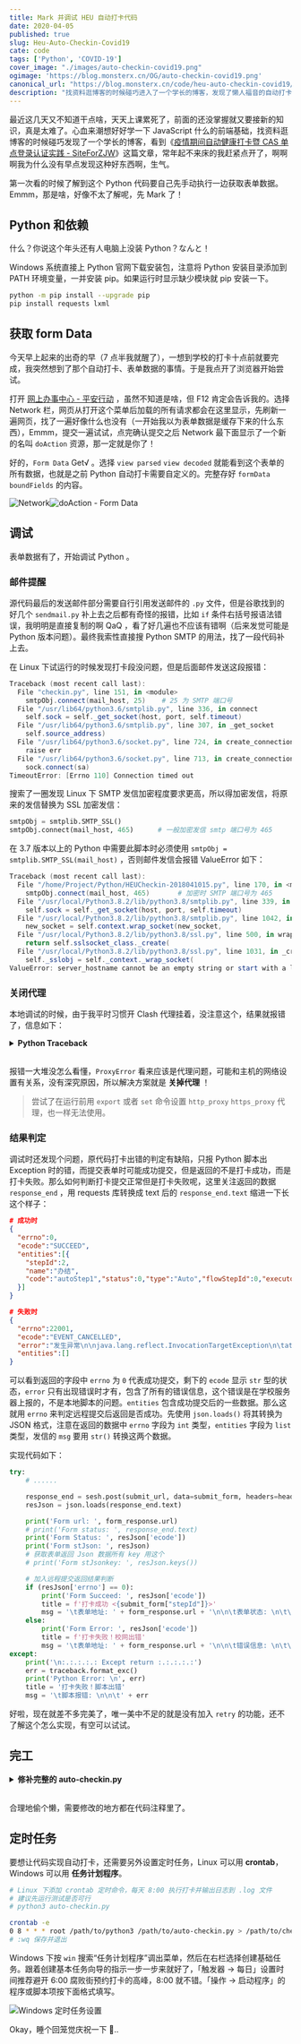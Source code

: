 ```yaml
---
title: Mark 并调试 HEU 自动打卡代码
date: 2020-04-05
published: true
slug: Heu-Auto-Checkin-Covid19
cate: code
tags: ['Python', 'COVID-19']
cover_image: "./images/auto-checkin-covid19.png"
ogimage: 'https://blog.monsterx.cn/OG/auto-checkin-covid19.png'
canonical_url: "https://blog.monsterx.cn/code/heu-auto-checkin-covid19/"
description: "找资料逛博客的时候碰巧进入了一个学长的博客，发现了懒人福音的自动打卡 Python 脚本。本文记录 Python 萌新的调试过程（造轮子不行，用轮子一流.."
---
```


最近这几天又不知道干点啥，天天上课累死了，前面的还没掌握就又要接新的知识，真是太难了。心血来潮想好好学一下 JavaScript 什么的前端基础，找资料逛博客的时候碰巧发现了一个学长的博客，看到《[疫情期间自动健康打卡暨 CAS 单点登录认证实践 - SiteForZJW](https://zjw1.top/2020/03/10/auto_checkin_during_covid19_and_cas_sso_learning/)》这篇文章，常年起不来床的我赶紧点开了，啊啊啊我为什么没有早点发现这种好东西啊，生气。

第一次看的时候了解到这个 Python 代码要自己先手动执行一边获取表单数据。Emmm，那是啥，好像不太了解呢，先 Mark 了！

## Python 和依赖

什么？你说这个年头还有人电脑上没装 Python？なんと！

Windows 系统直接上 Python 官网下载安装包，注意将 Python 安装目录添加到 PATH 环境变量，一并安装 pip。如果运行时显示缺少模块就 pip 安装一下。

```bash
python -m pip install --upgrade pip
pip install requests lxml
```

## 获取 form Data

今天早上起来的出奇的早（7 点半我就醒了），一想到学校的打卡十点前就要完成，我突然想到了那个自动打卡、表单数据的事情。于是我点开了浏览器开始尝试。

打开 [网上办事中心 - 平安行动](http://one.hrbeu.edu.cn/infoplus/form/JKXXSB/start) ，虽然不知道是啥，但 F12 肯定会告诉我的。选择 Network 栏，网页从打开这个菜单后加载的所有请求都会在这里显示，先刷新一遍网页，找了一遍好像什么也没有（一开始我以为表单数据是缓存下来的什么东西），Emmm，提交一遍试试，点完确认提交之后 Network 最下面显示了一个新的名叫 `doAction` 资源，那一定就是你了！

好的，`Form Data` Get√ 。选择 `view parsed` `view decoded` 就能看到这个表单的所有数据，也就是之前 Python 自动打卡需要自定义的。完整存好 `formData` `boundFields` 的内容。

![Network](./images/post/heu-checkin1.png)![doAction - Form Data](./images/post/heu-checkin2.png)

## 调试

表单数据有了，开始调试 Python 。

### 邮件提醒

源代码最后的发送邮件部分需要自行引用发送邮件的 `.py` 文件，但是谷歌找到的好几个 `sendmail.py` 补上去之后都有奇怪的报错，比如 `if` 条件右括号报语法错误，我明明是直接复制的啊 QaQ ，看了好几遍也不应该有错啊（后来发觉可能是 Python 版本问题）。最终我索性直接搜 Python SMTP 的用法，找了一段代码补上去。

在 Linux 下试运行的时候发现打卡段没问题，但是后面邮件发送这段报错：

```powershell
Traceback (most recent call last):
  File "checkin.py", line 151, in <module>
    smtpObj.connect(mail_host, 25)    # 25 为 SMTP 端口号
  File "/usr/lib64/python3.6/smtplib.py", line 336, in connect
    self.sock = self._get_socket(host, port, self.timeout)
  File "/usr/lib64/python3.6/smtplib.py", line 307, in _get_socket
    self.source_address)
  File "/usr/lib64/python3.6/socket.py", line 724, in create_connection
    raise err
  File "/usr/lib64/python3.6/socket.py", line 713, in create_connection
    sock.connect(sa)
TimeoutError: [Errno 110] Connection timed out
```

搜索了一圈发现 Linux 下 SMTP 发信加密程度要求更高，所以得加密发信，将原来的发信替换为 SSL 加密发信：

```python
smtpObj = smtplib.SMTP_SSL() 
smtpObj.connect(mail_host, 465)      # 一般加密发信 smtp 端口号为 465
```

在 3.7 版本以上的 Python 中需要此脚本时必须使用 `smtpObj = smtplib.SMTP_SSL(mail_host)` ，否则邮件发信会报错 ValueError 如下：

```powershell
Traceback (most recent call last):
  File "/home/Project/Python/HEUCheckin-2018041015.py", line 170, in <module>
    smtpObj.connect(mail_host, 465)       # 加密时 SMTP 端口号为 465
  File "/usr/local/Python3.8.2/lib/python3.8/smtplib.py", line 339, in connect
    self.sock = self._get_socket(host, port, self.timeout)
  File "/usr/local/Python3.8.2/lib/python3.8/smtplib.py", line 1042, in _get_socket
    new_socket = self.context.wrap_socket(new_socket,
  File "/usr/local/Python3.8.2/lib/python3.8/ssl.py", line 500, in wrap_socket
    return self.sslsocket_class._create(
  File "/usr/local/Python3.8.2/lib/python3.8/ssl.py", line 1031, in _create
    self._sslobj = self._context._wrap_socket(
ValueError: server_hostname cannot be an empty string or start with a leading dot.
```

### 关闭代理

本地调试的时候，由于我平时习惯开 Clash 代理挂着，没注意这个，结果就报错了，信息如下：


<details><summary><strong>Python Traceback</strong></summary><br />


```powershell
Traceback (most recent call last):
  File "D:\Python\Python38-64\lib\site-packages\urllib3\connectionpool.py", line 665, in urlopen
    httplib_response = self._make_request(
  File "D:\Python\Python38-64\lib\site-packages\urllib3\connectionpool.py", line 421, in _make_request
    six.raise_from(e, None)
  File "<string>", line 3, in raise_from
  File "D:\Python\Python38-64\lib\site-packages\urllib3\connectionpool.py", line 416, in _make_request
    httplib_response = conn.getresponse()
  File "D:\Python\Python38-64\lib\http\client.py", line 1322, in getresponse
    response.begin()
  File "D:\Python\Python38-64\lib\http\client.py", line 303, in begin
    version, status, reason = self._read_status()
  File "D:\Python\Python38-64\lib\http\client.py", line 272, in _read_status
    raise RemoteDisconnected("Remote end closed connection without"
http.client.RemoteDisconnected: Remote end closed connection without response

During handling of the above exception, another exception occurred:

Traceback (most recent call last):
  File "D:\Python\Python38-64\lib\site-packages\requests\adapters.py", line 439, in send
    resp = conn.urlopen(
  File "D:\Python\Python38-64\lib\site-packages\urllib3\connectionpool.py", line 719, in urlopen
    retries = retries.increment(
  File "D:\Python\Python38-64\lib\site-packages\urllib3\util\retry.py", line 436, in increment
    raise MaxRetryError(_pool, url, error or ResponseError(cause))
urllib3.exceptions.MaxRetryError: HTTPConnectionPool(host='127.0.0.1', port=7890): Max retries exceeded with url: http://cas.hrbeu.edu.cn/cas/login?service=http%3A%2F%2Fjkgc.hrbeu.edu.cn%2Finfoplus%2Flogin%3FretUrl%3Dhttp%253A%252F%252Fjkgc.hrbeu.edu.cn%252Finfoplus%252Fform%252FJSXNYQSBtest%252Fstart%253Fticket%253DST-3779417-6SDr7iRPSkJxSd3MFyNd-cas01.example.org (Caused by ProxyError('Cannot connect to proxy.', RemoteDisconnected('Remote end closed connection without response')))

During handling of the above exception, another exception occurred:

Traceback (most recent call last):
  File "d:/workshop/PythonProject/CheckIn/checkin.py", line 61, in <module>
    response302 = sesh.post(req.url, data=user_form, headers=headers)
  File "D:\Python\Python38-64\lib\site-packages\requests\sessions.py", line 578, in post
    return self.request('POST', url, data=data, json=json, **kwargs)
  File "D:\Python\Python38-64\lib\site-packages\requests\sessions.py", line 530, in request
    resp = self.send(prep, **send_kwargs)
  File "D:\Python\Python38-64\lib\site-packages\requests\sessions.py", line 665, in send
    history = [resp for resp in gen] if allow_redirects else []
  File "D:\Python\Python38-64\lib\site-packages\requests\sessions.py", line 665, in <listcomp>
    history = [resp for resp in gen] if allow_redirects else []
  File "D:\Python\Python38-64\lib\site-packages\requests\sessions.py", line 237, in resolve_redirects
    resp = self.send(
  File "D:\Python\Python38-64\lib\site-packages\requests\sessions.py", line 643, in send
    r = adapter.send(request, **kwargs)
  File "D:\Python\Python38-64\lib\site-packages\requests\adapters.py", line 510, in send
    raise ProxyError(e, request=request)
requests.exceptions.ProxyError: HTTPConnectionPool(host='127.0.0.1', port=7890): Max retries exceeded with url: http://cas.hrbeu.edu.cn/cas/login?service=http%3A%2F%2Fjkgc.hrbeu.edu.cn%2Finfoplus%2Flogin%3FretUrl%3Dhttp%253A%252F%252Fjkgc.hrbeu.edu.cn%252Finfoplus%252Fform%252FJSXNYQSBtest%252Fstart%253Fticket%253DST-3779417-6SDr7iRPSkJxSd3MFyNd-cas01.example.org (Caused by ProxyError('Cannot connect to proxy.', RemoteDisconnected('Remote end closed connection without response')))
```


</details><br />


报错一大堆没怎么看懂，`ProxyError` 看来应该是代理问题，可能和主机的网络设置有关系，没有深究原因，所以解决方案就是 **关掉代理** ！

> 尝试了在运行前用 `export` 或者 `set` 命令设置 `http_proxy` `https_proxy` 代理，也一样无法使用。

### 结果判定

调试时还发现个问题，原代码打卡出错的判定有缺陷，只报 Python 脚本出 Exception 时的错，而提交表单时可能成功提交，但是返回的不是打卡成功，而是打卡失败。那么如何判断打卡提交正常但是打卡失败呢，这里关注返回的数据 `response_end` ，用 requests 库转换成 text 后的 `response_end.text` 缩进一下长这个样子：

```json
# 成功时
{
  "errno":0,
  "ecode":"SUCCEED",
  "entities":[{
    "stepId":2,
    "name":"办结",
    "code":"autoStep1","status":0,"type":"Auto","flowStepId":0,"executorSelection":0,"timestamp":0,"posts":[],"users":[],"parallel":false,"hasInstantNotification":false,"hasCarbonCopy":false,"entryId":2797847,"entryStatus":0,"entryRelease":false
  }]
}

# 失败时
{
  "errno":22001,
  "ecode":"EVENT_CANCELLED",
  "error":"发生异常\n\njava.lang.reflect.InvocationTargetException\n\tat sun.reflect.GeneratedMethodAccessor457.invoke(Unknown Source)\n\t...\n",
  "entities":[]
}
```

可以看到返回的字段中 `errno` 为 `0` 代表成功提交，剩下的 `ecode` 显示 `str` 型的状态，`error` 只有出现错误时才有，包含了所有的错误信息，这个错误是在学校服务器上报的，不是本地脚本的问题。`entities` 包含成功提交后的一些数据。那么这就用 `errno` 来判定远程提交后返回是否成功。先使用 `json.loads()` 将其转换为 JSON 格式，注意在返回的数据中 `errno` 字段为 `int` 类型，`entities` 字段为 `list` 类型，发信的 `msg` 要用 `str()` 转换这两个数据。

实现代码如下：

```python
try:
    # ......

    response_end = sesh.post(submit_url, data=submit_form, headers=headers)
    resJson = json.loads(response_end.text)

    print('Form url: ', form_response.url)
    # print('Form status: ', response_end.text)
    print('Form Status: ', resJson['ecode'])
    print('Form stJson: ', resJson)
    # 获取表单返回 Json 数据所有 key 用这个
    # print('Form stJsonkey: ', resJson.keys())

    # 加入远程提交返回结果判断
    if (resJson['errno'] == 0):
        print('Form Succeed: ', resJson['ecode'])
        title = f'打卡成功 <{submit_form["stepId"]}>'
        msg = '\t表单地址: ' + form_response.url + '\n\n\t表单状态: \n\t\terrno：' + str(resJson['errno']) + '\n\t\tecode：' + str(resJson['ecode']) + '\n\t\tentities：' + str(resJson['entities']) + '\n\n\n\t完整返回：' + response_end.text
    else:
        print('Form Error: ', resJson['ecode'])
        title = f'打卡失败！校网出错'
        msg = '\t表单地址: ' + form_response.url + '\n\n\t错误信息: \n\t\terrno：' + str(resJson['errno']) + '\n\t\tecode：' + str(resJson['ecode']) + '\n\t\tentities：' + str(resJson['entities']) + '\n\n\n\t完整返回：' + response_end.text
except:
    print('\n:.:.:.:.: Except return :.:.:.:.:')
    err = traceback.format_exc()
    print('Python Error: \n', err)
    title = '打卡失败！脚本出错'
    msg = '\t脚本报错: \n\n\t' + err
```

好啦，现在就差不多完美了，唯一美中不足的就是没有加入 `retry` 的功能，还不了解这个怎么实现，有空可以试试。

## 完工


<details><summary><strong>修补完整的 auto-checkin.py</strong></summary><br />


```python
#!/usr/bin/env python3
# -*- coding: UTF-8 -*-

"""
平安行动自动打卡

Created on 2020-04-13 20:20
@author: ZhangJiawei & Monst.x
"""

import requests
import lxml.html
import re
import json
import random
import time
import smtplib
import traceback

headers = {
    "Accept": "text/html,application/xhtml+xml,application/xml;q=0.9,image/webp,image/apng,*/*;q=0.8,application/signed-exchange;v=b3;q=0.9",
    "Accept-Encoding": "gzip, deflate, br",
    "Accept-Language": "zh-CN",
    "Cache-Control": "max-age=0",
    "Connection": "keep-alive",
    "Content-Type": "application/x-www-form-urlencoded",
    "Cookie": "MESSAGE_TICKET=%7B%22times%22%3A0%7D; ",
    "Host": "cas.hrbeu.edu.cn",
    "Referer": "https://cas.hrbeu.edu.cn/cas/login?service=http%3A%2F%2Fjkgc.hrbeu.edu.cn%2Finfoplus%2Flogin%3FretUrl%3Dhttp%253A%252F%252Fjkgc.hrbeu.edu.cn%252Finfoplus%252Fform%252FJSXNYQSBtest%252Fstart",
    "Upgrade-Insecure-Requests": "1",
    "User-Agent": "Mozilla/5.0 (Windows NT 10.0; Win64; x64) AppleWebKit/537.36 (KHTML, like Gecko) Chrome/70.0.3538.102 Safari/537.36 Edge/18.18362"
}

data = {
    "username":"studentNumber",                # 学号
    "password":"password"                      # 教务处密码
}
def findStr(source, target):
    return source.find(target) != -1
title = ""
msg = ""

try:
    #get
    url_login = 'https://cas.hrbeu.edu.cn/cas/login?service=http%3A%2F%2Fjkgc.hrbeu.edu.cn%2Finfoplus%2Fform%2FJSXNYQSBtest%2Fstart'
    print("Begin to login ...")
    sesh = requests.session()
    req = sesh.get(url_login)
    html_content = req.text

    #post
    login_html = lxml.html.fromstring(html_content)
    hidden_inputs=login_html.xpath(r'//div[@id="main"]//input[@type="hidden"]')
    user_form = {x.attrib["name"] : x.attrib["value"] for x in hidden_inputs}

    user_form["username"]=data['username']
    user_form["password"]=data['password']
    user_form["captcha"]=''
    user_form["submit"]='登 录'
    headers['Cookie'] = headers['Cookie'] + req.headers['Set-cookie']

    req.url = f'https://cas.hrbeu.edu.cn/cas/login;jsessionid={req.cookies.get("JSESSIONID")}?service=http%3A%2F%2Fjkgc.hrbeu.edu.cn%2Finfoplus%2Fform%2FJSXNYQSBtest%2Fstart'
    response302 = sesh.post(req.url, data=user_form, headers=headers)
    casRes = response302.history[0]
    print("CAS response header", findStr(casRes.headers['Set-Cookie'],'CASTGC'))

    #get
    jkgc_response = sesh.get(response302.url)

    #post
    headers['Accept'] = '*/*'
    headers['Cookie'] = jkgc_response.request.headers['Cookie']
    headers['Host'] = 'jkgc.hrbeu.edu.cn'
    headers['Referer'] = jkgc_response.url
    jkgc_html = lxml.html.fromstring(jkgc_response.text)
    csrfToken = jkgc_html.xpath(r'//meta[@itemscope="csrfToken"]')
    csrfToken = csrfToken.pop().attrib["content"]
    jkgc_form = {
        'idc': 'JSXNYQSBtest',
        'release': '',
        'csrfToken': csrfToken,
        'formData': {
            '_VAR_URL': jkgc_response.url,
            '_VAR_URL_Attr': {
                'ticket': re.match(r'.*ticket=(.*)', jkgc_response.url).group(1)
            }
        }
    }
    jkgc_form['formData'] = json.dumps(jkgc_form['formData'])
    jkgc_url = 'http://jkgc.hrbeu.edu.cn/infoplus/interface/start'
    response3 = sesh.post(jkgc_url, data=jkgc_form, headers=headers)

    #get
    form_url = json.loads(response3.text)['entities'][0]
    form_response = sesh.get(form_url)

    #post
    headers['Accept'] = 'application/json, text/javascript, */*; q=0.01'
    headers['Referer'] = form_url
    headers['X-Requested-With'] = 'XMLHttpRequest'
    submit_url = 'http://jkgc.hrbeu.edu.cn/infoplus/interface/doAction'

    submit_html = lxml.html.fromstring(form_response.text)
    csrfToken2 = submit_html.xpath(r'//meta[@itemscope="csrfToken"]')
    csrfToken2 = csrfToken2.pop().attrib["content"]

    submit_form = {
        'actionId': '1',
        # boundFields 修改位置
        'boundFields': 'fieldCXXXdqszdjtx,fieldCXXXjtgjbc,...',
        'csrfToken': csrfToken2,
        # formData 修改位置
        'formData': r'{"_VAR_EXECUTE_INDEP_ORGANIZE_Name":"学院","_VAR_ACTION_INDEP_ORGANIZES_Codes":"xxxxx",...}',
        'lang': 'zh',
        'nextUsers': '{}',
        'rand': str(random.random() * 999),
        'remark': '',
        'stepId': re.match(r'.*form/(\d*?)/',form_response.url).group(1),
        'timestamp': str(int(time.time()+0.5))
    }
    response_end = sesh.post(submit_url, data=submit_form, headers=headers)
    resJson = json.loads(response_end.text)

    ## 表单填写完成，返回结果
    print('Form url: ', form_response.url)
    # print('Form status: ', response_end.text)
    print('Form Status: ', resJson['ecode'])
    print('Form stJson: ', resJson)
    # 获取表单返回 Json 数据所有 key 用这个
    # print('Form stJsonkey: ', resJson.keys())

    if (resJson['errno'] == 0):
        print('Form Succeed: ', resJson['ecode'])
        title = f'打卡成功 <{submit_form["stepId"]}>'
        msg = '\t表单地址: ' + form_response.url + '\n\n\t表单状态: \n\t\terrno：' + str(resJson['errno']) + '\n\t\tecode：' + str(resJson['ecode']) + '\n\t\tentities：' + str(resJson['entities']) + '\n\n\n\t完整返回：' + response_end.text
    else:
        print('Form Error: ', resJson['ecode'])
        title = f'打卡失败！校网出错'
        msg = '\t表单地址: ' + form_response.url + '\n\n\t错误信息: \n\t\terrno：' + str(resJson['errno']) + '\n\t\tecode：' + str(resJson['ecode']) + '\n\t\tentities：' + str(resJson['entities']) + '\n\n\n\t完整返回：' + response_end.text
except:
    print('\n:.:.:.:.: Except return :.:.:.:.:')
    err = traceback.format_exc()
    print('Python Error: \n', err)
    title = '打卡失败！脚本出错'
    msg = '\t脚本报错: \n\n\t' + err
finally:
    print('\n:.:.:.:.: Finally :.:.:.:.:')
    ## 发送邮件
    # import sendmail     ## 这个是普通.py文件，不是Python库
    # sendmail.sendmail(title, msg)

    from email.mime.text import MIMEText
    from email.header import Header
 
    # 第三方 SMTP 服务
    mail_host="smtp.exmail.qq.com"                 # 设置 smtp 服务器
    mail_user="example@example.com"                # smtp 发信邮箱用户名
    mail_pass="emailpassword"                      # smtp 发信邮箱密码
    sender = '1@example.com'                       # 发信邮箱显示
    receivers = ['2@example.com']                  # 修改为收件人邮箱，多邮箱以数组形式写
    message = MIMEText(msg, 'plain', 'utf-8')
    message['From'] = Header("1@example.com", 'utf-8')        # 发件人邮箱
    message['To'] =  Header("2@example.com", 'utf-8')         # 收件人邮箱
    subject = title
    message['Subject'] = Header(subject, 'utf-8')
    try:
        # smtpObj = smtplib.SMTP()              # 使用一般发信
        # smtpObj.connect(mail_host, 25)        # 不加密时 SMTP 端口号为 25
        # smtpObj = smtplib.SMTP_SSL()          # Python 3.7 以下版本 SSL 加密发信
        smtpObj = smtplib.SMTP_SSL(mail_host)   # Python 3.7 及以上版本 SSL 加密发信
        smtpObj.connect(mail_host, 465)         # 加密时 SMTP 端口号为 465
        smtpObj.login(mail_user,mail_pass)
        smtpObj.sendmail(sender, receivers, message.as_string())
        print ("Success: The email was sent successfully")
    except smtplib.SMTPException:
        print ("Error: Can not send mail")
```


</details><br />


合理地偷个懒，需要修改的地方都在代码注释里了。

## 定时任务

要想让代码实现自动打卡，还需要另外设置定时任务，Linux 可以用 **crontab**，Windows 可以用 **任务计划程序**。

```bash
# Linux 下添加 crontab 定时命令，每天 8:00 执行打卡并输出日志到 .log 文件
# 建议先运行测试是否可行
# python3 auto-checkin.py

crontab -e
0 8 * * * root /path/to/python3 /path/to/auto-checkin.py > /path/to/checkin.log
# :wq 保存并退出
```

Windows 下按 `win` 搜索“任务计划程序”调出菜单，然后在右栏选择创建基础任务。跟着创建基本任务向导的指示一步一步来就好了，「触发器 -> 每日」设置时间推荐避开 6:00 腐败街预约打卡的高峰，8:00 就不错。「操作 -> 启动程序」的程序或脚本项按下面格式填写。

![Windows 定时任务设置](./images/post/heu-autotask.png)

Okay，睡个回笼觉庆祝一下 🥳..